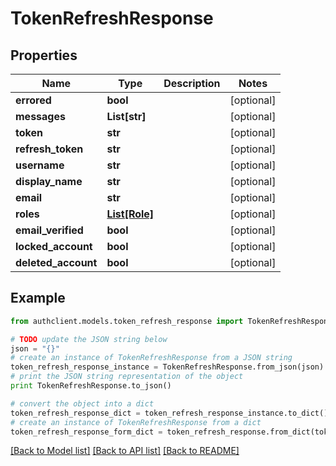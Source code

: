 # TokenRefreshResponse


## Properties
Name | Type | Description | Notes
------------ | ------------- | ------------- | -------------
**errored** | **bool** |  | [optional] 
**messages** | **List[str]** |  | [optional] 
**token** | **str** |  | [optional] 
**refresh_token** | **str** |  | [optional] 
**username** | **str** |  | [optional] 
**display_name** | **str** |  | [optional] 
**email** | **str** |  | [optional] 
**roles** | [**List[Role]**](Role.md) |  | [optional] 
**email_verified** | **bool** |  | [optional] 
**locked_account** | **bool** |  | [optional] 
**deleted_account** | **bool** |  | [optional] 

## Example

```python
from authclient.models.token_refresh_response import TokenRefreshResponse

# TODO update the JSON string below
json = "{}"
# create an instance of TokenRefreshResponse from a JSON string
token_refresh_response_instance = TokenRefreshResponse.from_json(json)
# print the JSON string representation of the object
print TokenRefreshResponse.to_json()

# convert the object into a dict
token_refresh_response_dict = token_refresh_response_instance.to_dict()
# create an instance of TokenRefreshResponse from a dict
token_refresh_response_form_dict = token_refresh_response.from_dict(token_refresh_response_dict)
```
[[Back to Model list]](../README.md#documentation-for-models) [[Back to API list]](../README.md#documentation-for-api-endpoints) [[Back to README]](../README.md)


